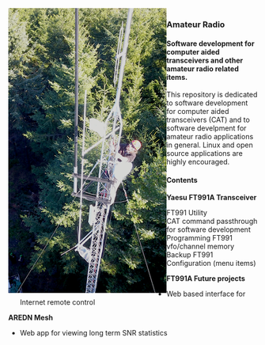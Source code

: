 <html>
<body>
<img src="static/abutower.png"  style="float:left">
<h3>Amateur Radio</h3>
<h4>Software development for computer aided transceivers and other amateur radio related items.
</h4>

<p>This repository is dedicated to software development for computer aided transceivers (CAT) and to software develpment for amateur radio applications in general.  Linux and open source applications are highly encouraged.</p>
<p>
<h4>Contents</h4>

<p><b>Yaesu FT991A Transceiver</b><br>
<ul>
<li>FT991 Utility
<ul>
<li>CAT command passthrough for software development</li>
<li>Programming FT991 vfo/channel memory</li>
<li>Backup FT991 Configuration (menu items)</li>
</ul>
</li>
</ul>
</p>

<p>
<b>FT991A Future projects</b><br>
<ul>
<li>Web based interface for Internet remote control</li>
</ul>
</p>

<p>
<b>AREDN Mesh</b><br>
<ul>
<li>Web app for viewing long term SNR statistics</li>
</ul>
</p>
</body>
</html>
